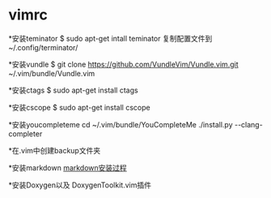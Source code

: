 # vimrc
*安装teminator
$ sudo apt-get intall teminator
复制配置文件到~/.config/terminator/

*安装vundle
$ git clone https://github.com/VundleVim/Vundle.vim.git ~/.vim/bundle/Vundle.vim

*安装ctags
$ sudo apt-get install ctags

*安装cscope
$ sudo apt-get install cscope

*安装youcompleteme
cd ~/.vim/bundle/YouCompleteMe
./install.py --clang-completer

*在.vim中创建backup文件夹

*安装markdown
[markdown安装过程](http://www.jianshu.com/p/24aefcd4ca93)

*安装Doxygen以及 DoxygenToolkit.vim插件
